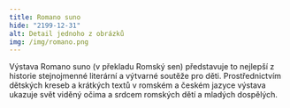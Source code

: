 ```yaml
---
title: Romano suno
hide: "2199-12-31"
alt: Detail jednoho z obrázků
img: /img/romano.png
---
```


Výstava Romano suno (v překladu Romský sen) představuje to nejlepší z historie
stejnojmenné literární a výtvarné soutěže pro děti. Prostřednictvím dětských
kreseb a krátkých textů v romském a českém jazyce výstava ukazuje svět viděný
očima a srdcem romských dětí a mladých dospělých.
